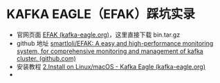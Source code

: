 # KAFKA EAGLE（EFAK）踩坑实录

* 官网页面 [EFAK (kafka-eagle.org)](https://www.kafka-eagle.org/)，这里直接下载 bin.tar.gz
* github 地址 [smartloli/EFAK: A easy and high-performance monitoring system, for comprehensive monitoring and management of kafka cluster. (github.com)](https://github.com/smartloli/EFAK)
* 安装教程 [2.Install on Linux/macOS - Kafka Eagle (kafka-eagle.org)](https://docs.kafka-eagle.org/2.installation/2.installonlinuxmac)
*
